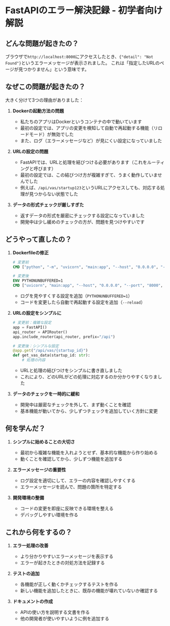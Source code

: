 # FastAPIのエラー解決記録 - 初学者向け解説

## どんな問題が起きたの？

ブラウザで`http://localhost:8000`にアクセスしたとき、`{"detail": "Not Found"}`というエラーメッセージが表示されました。
これは「指定したURLのページが見つかりません」という意味です。

## なぜこの問題が起きたの？

大きく分けて3つの理由がありました：

1. **Dockerの起動方法の問題**
   - 私たちのアプリはDockerというコンテナの中で動いています
   - 最初の設定では、アプリの変更を検知して自動で再起動する機能（リロードモード）が無効でした
   - また、ログ（エラーメッセージなど）が見にくい設定になっていました

2. **URLの設定の問題**
   - FastAPIでは、URLと処理を結びつける必要があります（これをルーティングと呼びます）
   - 最初の設定では、この結びつけ方が複雑すぎて、うまく動作していませんでした
   - 例えば、`/api/vas/startup123`というURLにアクセスしても、対応する処理が見つからない状態でした

3. **データの形式チェックが厳しすぎた**
   - 返すデータの形式を厳密にチェックする設定になっていました
   - 開発中は少し緩めのチェックの方が、問題を見つけやすいです

## どうやって直したの？

1. **Dockerfileの修正**
   ```dockerfile
   # 変更前
   CMD ["python", "-m", "uvicorn", "main:app", "--host", "0.0.0.0", "--port", "8000"]

   # 変更後
   ENV PYTHONUNBUFFERED=1
   CMD ["uvicorn", "main:app", "--host", "0.0.0.0", "--port", "8000", "--reload"]
   ```
   - ログを見やすくする設定を追加（`PYTHONUNBUFFERED=1`）
   - コードを変更したら自動で再起動する設定を追加（`--reload`）

2. **URLの設定をシンプルに**
   ```python
   # 変更前：複雑な設定
   app = FastAPI()
   api_router = APIRouter()
   app.include_router(api_router, prefix="/api")

   # 変更後：シンプルな設定
   @app.get("/api/vas/{startup_id}")
   def get_vas_data(startup_id: str):
       # 処理の内容
   ```
   - URLと処理の結びつけをシンプルに書き直しました
   - これにより、どのURLがどの処理に対応するのか分かりやすくなりました

3. **データのチェックを一時的に緩和**
   - 開発中は厳密なチェックを外して、まず動くことを確認
   - 基本機能が動いてから、少しずつチェックを追加していく方針に変更

## 何を学んだ？

1. **シンプルに始めることの大切さ**
   - 最初から複雑な機能を入れようとせず、基本的な機能から作り始める
   - 動くことを確認してから、少しずつ機能を追加する

2. **エラーメッセージの重要性**
   - ログ設定を適切にして、エラーの内容を確認しやすくする
   - エラーメッセージを読んで、問題の箇所を特定する

3. **開発環境の整備**
   - コードの変更を即座に反映できる環境を整える
   - デバッグしやすい環境を作る

## これから何をするの？

1. **エラー処理の改善**
   - より分かりやすいエラーメッセージを表示する
   - エラーが起きたときの対処方法を記録する

2. **テストの追加**
   - 各機能が正しく動くかチェックするテストを作る
   - 新しい機能を追加したときに、既存の機能が壊れていないか確認する

3. **ドキュメントの作成**
   - APIの使い方を説明する文書を作る
   - 他の開発者が使いやすいように例を追加する